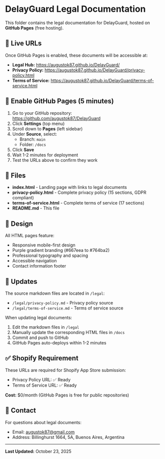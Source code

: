 # DelayGuard Legal Documentation

This folder contains the legal documentation for DelayGuard, hosted on **GitHub Pages** (free hosting).

## 📍 Live URLs

Once GitHub Pages is enabled, these documents will be accessible at:

- **Legal Hub:** https://augustok87.github.io/DelayGuard/
- **Privacy Policy:** https://augustok87.github.io/DelayGuard/privacy-policy.html
- **Terms of Service:** https://augustok87.github.io/DelayGuard/terms-of-service.html

## 🚀 Enable GitHub Pages (5 minutes)

1. Go to your GitHub repository: https://github.com/augustok87/DelayGuard
2. Click **Settings** (top menu)
3. Scroll down to **Pages** (left sidebar)
4. Under **Source**, select:
   - Branch: `main`
   - Folder: `/docs`
5. Click **Save**
6. Wait 1-2 minutes for deployment
7. Test the URLs above to confirm they work

## 📄 Files

- **index.html** - Landing page with links to legal documents
- **privacy-policy.html** - Complete privacy policy (15 sections, GDPR compliant)
- **terms-of-service.html** - Complete terms of service (17 sections)
- **README.md** - This file

## 🎨 Design

All HTML pages feature:
- Responsive mobile-first design
- Purple gradient branding (#667eea to #764ba2)
- Professional typography and spacing
- Accessible navigation
- Contact information footer

## 🔄 Updates

The source markdown files are located in `/legal`:
- `/legal/privacy-policy.md` - Privacy policy source
- `/legal/terms-of-service.md` - Terms of service source

When updating legal documents:
1. Edit the markdown files in `/legal`
2. Manually update the corresponding HTML files in `/docs`
3. Commit and push to GitHub
4. GitHub Pages auto-deploys within 1-2 minutes

## ✅ Shopify Requirement

These URLs are required for Shopify App Store submission:
- Privacy Policy URL: ✅ Ready
- Terms of Service URL: ✅ Ready

**Cost:** $0/month (GitHub Pages is free for public repositories)

## 📧 Contact

For questions about legal documents:
- Email: augustok87@gmail.com
- Address: Billinghurst 1664, 5A, Buenos Aires, Argentina

---

**Last Updated:** October 23, 2025
